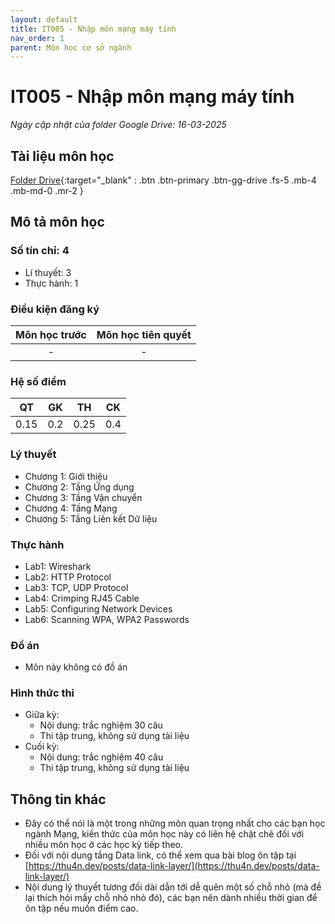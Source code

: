 ```yaml
---
layout: default
title: IT005 - Nhập môn mạng máy tính
nav_order: 1
parent: Môn học cơ sở ngành
---
```


# IT005 - Nhập môn mạng máy tính

*Ngày cập nhật của folder Google Drive: 16-03-2025*
## Tài liệu môn học

[Folder Drive](https://drive.google.com/drive/folders/15npxooeDWdVEpDeeGuqFoz957aFsEZ7V?usp=drive_link){:target="_blank" : .btn .btn-primary .btn-gg-drive .fs-5 .mb-4 .mb-md-0 .mr-2 }

## Mô tả môn học

### Số tín chỉ: 4
- Lí thuyết: 3
- Thực hành: 1

### Điều kiện đăng ký

| Môn học trước| Môn học tiên quyết  |
|------|-----|
| <center> - </center>| <center>-</center>|

### Hệ số điểm

| QT   | GK  | TH  | CK  |
|------|-----|-----|-----|
| <center>0.15</center>| <center>0.2</center>| <center>0.25</center> | <center>0.4</center> |

### Lý thuyết

- Chương 1: Giới thiệu
- Chương 2: Tầng Ứng dụng
- Chương 3: Tầng Vận chuyển
- Chương 4: Tầng Mạng
- Chương 5: Tầng Liên kết Dữ liệu

### Thực hành

- Lab1: Wireshark
- Lab2: HTTP Protocol
- Lab3: TCP, UDP Protocol
- Lab4: Crimping RJ45 Cable
- Lab5: Configuring Network Devices
- Lab6: Scanning WPA, WPA2 Passwords

### Đồ án

- Môn này không có đồ án

### Hình thức thi

- Giữa kỳ: 
    - Nội dung: trắc nghiệm 30 câu
    - Thi tập trung, không sử dụng tài liệu
- Cuối kỳ:
    - Nội dung: trắc nghiệm 40 câu
    - Thi tập trung, không sử dụng tài liệu
    
## Thông tin khác

- Đây có thể nói là một trong những môn quan trọng nhất cho các bạn học ngành Mạng, kiến thức của môn học này có liên hệ chặt chẽ đối với nhiều môn học ở các học kỳ tiếp theo.
- Đối với nội dung tầng Data link, có thể xem qua bài blog ôn tập tại [https://thu4n.dev/posts/data-link-layer/](https://thu4n.dev/posts/data-link-layer/)
- Nội dung lý thuyết tương đối dài dẫn tới dễ quên một số chỗ nhỏ (mà đề lại thích hỏi mấy chỗ nhỏ nhỏ đó), các bạn nên dành nhiều thời gian để ôn tập nếu muốn điểm cao.
